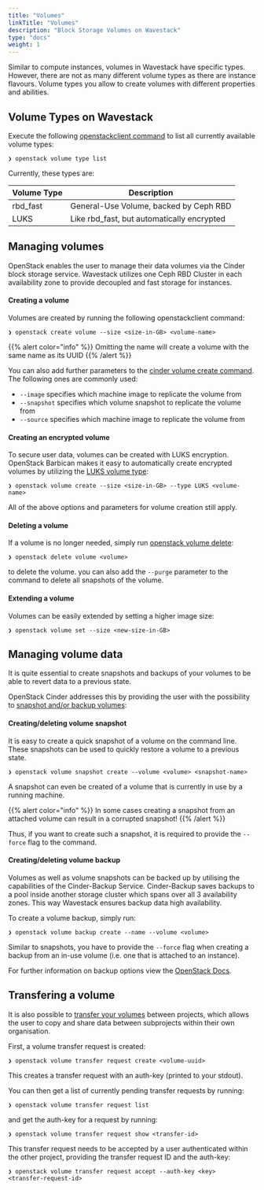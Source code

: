 ```yaml
---
title: "Volumes"
linkTitle: "Volumes"
description: "Block Storage Volumes on Wavestack"
type: "docs"
weight: 1
---
```

<!-- SPDX-License-Identifier: CC-BY-4.0 -->
<!-- Copyright (C) 2023 Wavecon GmbH -->

Similar to compute instances, volumes in Wavestack have specific
types. However, there are not as many different volume types as there
are instance flavours. Volume types you allow to create volumes with
different properties and abilities.

## Volume Types on Wavestack

Execute the following [openstackclient command][openstackclient]
to list all currently available volume types:

```cli
❯ openstack volume type list
```

Currently, these types are:

| Volume Type      | Description                                      |
|------------------|--------------------------------------------------|
| rbd\_fast        | General-Use Volume, backed by Ceph RBD           |
| LUKS             | Like rbd\_fast, but automatically encrypted      |


## Managing volumes

OpenStack enables the user to manage their data volumes via the Cinder
block storage service. Wavestack utilizes one Ceph RBD Cluster in each
availability zone to provide decoupled and fast storage for instances.

#### Creating a volume

Volumes are created by running the following openstackclient command:

```cli
❯ openstack create volume --size <size-in-GB> <volume-name>
```

{{% alert color="info" %}}
Omitting the name will create a volume with the same name as its UUID
{{% /alert %}}


You can also add further parameters to the [cinder volume create
command][cinder-volume-creation]. The following ones are commonly used:

- `--image` specifies which machine image to replicate the volume from
- `--snapshot` specifies which volume snapshot to replicate the volume from
- `--source` specifies which machine image to replicate the volume from


#### Creating an encrypted volume

To secure user data, volumes can be created with LUKS encryption.
OpenStack Barbican makes it easy to automatically create encrypted
volumes by utilizing the [LUKS volume type][cinder-volume-encryption]:

```cli
❯ openstack volume create --size <size-in-GB> --type LUKS <volume-name>
```
All of the above options and parameters for volume creation still apply.


#### Deleting a volume

If a volume is no longer needed, simply run [openstack volume
delete][cinder-volume-deletion]:

```cli
❯ openstack delete volume <volume>
```

to delete the volume. you can also add the `--purge` parameter
to the command to delete all snapshots of the volume.

#### Extending a volume

Volumes can be easily extended by setting a higher image size:

```cli
❯ openstack volume set --size <new-size-in-GB>
```

## Managing volume data

It is quite essential to create snapshots and backups of your volumes
to be able to revert data to a previous state.

OpenStack Cinder addresses this by providing the user with the
possibility to [snapshot and/or backup
volumes][cinder-backup-snapshot-info]:

#### Creating/deleting volume snapshot

It is easy to create a quick snapshot of a volume on the command line.
These snapshots can be used to quickly restore a volume to a previous
state.

```cli
❯ openstack volume snapshot create --volume <volume> <snapshot-name>
```

A snapshot can even be created of a volume that is currently in use by
a running machine. 

{{% alert color="info" %}}
In some cases creating a snapshot from an attached volume can result 
in a corrupted snapshot!
{{% /alert %}}

Thus, if you want to create such a snapshot, it is required to provide 
the `--force` flag to the command.

#### Creating/deleting volume backup

Volumes as well as volume snapshots can be backed up by utilising the
capabilities of the Cinder-Backup Service. Cinder-Backup saves backups
to a pool inside another storage cluster which spans over all 3
availability zones. This way Wavestack ensures backup data high
availability. 

To create a volume backup, simply run:

```cli
❯ openstack volume backup create --name --volume <volume>
```

Similar to snapshots, you have to provide the `--force` flag when
creating a backup from an in-use volume (i.e. one that is attached to
an instance).

For further information on backup options view the [OpenStack
Docs][cinder-volume-backup].


## Transfering a volume

It is also possible to [transfer your volumes][cinder-volume-transfer] between
projects, which allows the user to copy and share data between subprojects
within their own organisation.

First, a volume transfer request is created:

```cli
❯ openstack volume transfer request create <volume-uuid>
```

This creates a transfer request with an auth-key (printed to your
stdout).

You can then get a list of currently pending transfer requests by
running:

```cli
❯ openstack volume transfer request list
```

and get the auth-key for a request by running:

```cli
❯ openstack volume transfer request show <transfer-id>
```

This transfer request needs to be accepted by a user authenticated
within the other project, providing the transfer request ID and the
auth-key:

```cli
❯ openstack volume transfer request accept --auth-key <key>  <transfer-request-id>
```

<!-- References -->

[cinder-backup-snapshot-info]: https://docs.openstack.org/cinder/latest/admin/volume-backups.html
[cinder-volume-backup]: https://docs.openstack.org/python-openstackclient/latest/cli/command-objects/volume-backup.html
[cinder-volume-creation]: https://docs.openstack.org/python-openstackclient/latest/cli/command-objects/volume.html#volume-create
[cinder-volume-deletion]: https://docs.openstack.org/python-openstackclient/latest/cli/command-objects/volume.html#volume-delete
[cinder-volume-encryption]: https://docs.openstack.org/cinder/latest/configuration/block-storage/volume-encryption.html
[cinder-volume-extension]: https://docs.openstack.org/python-openstackclient/latest/cli/command-objects/volume.html#volume-set
[cinder-volume-snapshot]: https://docs.openstack.org/python-openstackclient/latest/cli/command-objects/volume-snapshot.html
[cinder-volume-transfer]: https://docs.openstack.org/python-openstackclient/latest/cli/command-objects/volume-transfer-request.html
[openstackclient]: https://docs.openstack.org/python-openstackclient/latest/cli/command-list.html
